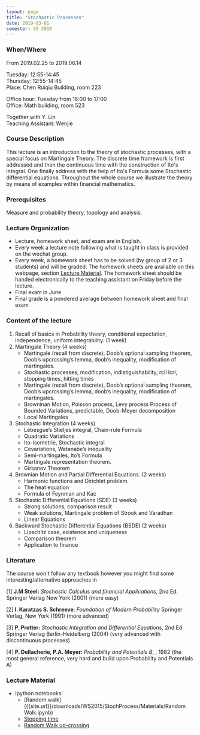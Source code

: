 ```yaml
---
layout: page
title: "Stochastic Processes"
date: 2019-03-01
semester: SS 2019
---
```


### When/Where

From 2019.02.25 to 2019.06.14

Tuesday: 12:55-14:45  
Thursday: 12:55-14:45  
Place: Chen Ruiqiu Building, room 223  

Office hour: Tuesday from 16:00 to 17:00  
Office: Math building, room 523

Together with Y. Lin  
Teaching Assistant: Wenjie  


### Course Description

This lecture is an introduction to the theory of stochastic processes, with a special focus on Martingale Theory.
The discrete time framework is first addressed and then the continuous time with the construction of Ito's integral.
One finally address with the help of Ito's Formula some Stochastic differential equations.
Throughout the whole course we illustrate the theory by means of examples within financial mathematics.

### Prerequisites

Measure and probability theory, topology and analysis.


### Lecture Organization
 * Lecture, homework sheet, and exam are in English.
 * Every week a lecture note following what is taught in class is provided on the wechat group.
 * Every week, a homework sheet has to be solved (by group of 2 or 3 students) and will be graded. The homework sheets are available on this webpage, section [Lecture Material](#lecture-material). The homework sheet should be handed electronically to the teaching assistant on Friday before the lecture.
 * Final exam in June
 * Final grade is a pondered average between homework sheet and final exam

### Content of the lecture

1. Recall of basics in Probability theory, conditional expectation, independence, uniform integrability. (1 week)
2. Martingale Theory (4 weeks)
    * Martingale (recall from discrete), Doob’s optional sampling theorem, Doob’s upcrossing’s lemma, doob’s inequality, modification of martingales.
    * Stochastic processes, modification, indistiguishability, rcll lcrl, stopping times, hitting times
    * Martingale (recall from discrete), Doob’s optional sampling theorem, Doob’s upcrossing’s lemma, doob’s inequality, modification of martingales.
    * Browninan Motion, Poisson process, Levy process
Process of Bounded Variations, predictable, Doob-Meyer decomposition
    * Local Martingales
3. Stochastic Integration (4 weeks)
    * Lebesgue’s Stieljes integral, Chain-rule Formula
    * Quadratic Variations
    * Ito-isometrie, Stochastic integral
    * Covariations, Watanabe’s inequality
    * Semi-martingales, Ito’s Formula
    * Martingale representation theorem.
    * Girsanov Theorem
4. Brownian Motion and Partial Differential Equations. (2 weeks)
    * Harmonic functions and Dirichlet problem.
    * The heat equation
    * Formula of Feynman and Kac
5. Stochastic Differential Equations (SDE) (3 weeks)
    * Strong solutions, comparison result
    * Weak solutions, Martingale problem of Strook and Varadhan
    * Linear Equations
6. Backward Stochastic Differential Equations (BSDE) (2 weeks)
    * Lipschitz case, existence and uniqueness
    * Comparison theorem
    * Application to finance

### Literature

The course won't follow any textbook however you might find some interesting/alternative approaches in


[1] **J.M Steel:** *Stochastic Calculus and financial Applications*, 2nd Ed. Springer Verlag New York (2001) (more easy)

[2] **I. Karatzas S. Schreeve**: *Foundation of Modern Probability* Springer Verlag, New York (1991) (more advanced)

[3] **P. Protter:** *Stochastic Integration and Differential Equations*, 2nd Ed. Springer Verlag Berlin-Heidelberg (2004) (very advanced with discontinuous processes)

[4] **P. Dellacherie, P.A. Meyer:** *Probability and Potentials B*, , 1982 (the most general reference, very hard and build upon Probability and Potentials A) 


### Lecture Material

* Ipython notebooks:
    * [Random walk]({{site.url}}/downloads/WS2015/StochProcess/Materials/Random Walk.ipynb)
    * [Stopping time]({{site.url}}/downloads/WS2015/StochProcess/Materials/Random_Walk_Stopping_Time.ipynb)
    * [Random Walk up-crossing]({{site.url}}/downloads/WS2015/StochProcess/Materials/Random_Walk_Upcrossing.ipynb)

